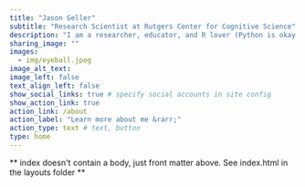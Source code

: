 ```yaml
---
title: "Jason Geller"
subtitle: "Research Scientist at Rutgers Center for Cognitive Science"
description: "I am a researcher, educator, and R lover (Python is okay too :)). I study how we read reads and understand speech (especially in noise). I am also interested in how we can get students to remember more and forget less."
sharing_image: ""
images:
  - img/eyeball.jpeg
image_alt_text: 
image_left: false
text_align_left: false
show_social_links: true # specify social accounts in site config
show_action_link: true
action_link: /about
action_label: "Learn more about me &rarr;"
action_type: text # text, button
type: home
---
```


** index doesn't contain a body, just front matter above.
See index.html in the layouts folder **
